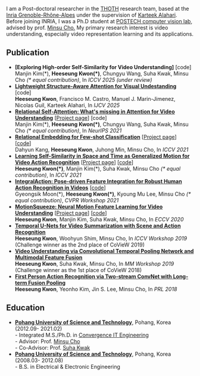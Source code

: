 I am a Post-doctoral researcher in the [THOTH](https://team.inria.fr/thoth/) research team, based at the [Inria Grenoble-Rhône-Alpes](https://www.inria.fr/fr/centre-inria-grenoble-rhone-alpes) under the supervision of [Karteek Alahari](https://thoth.inrialpes.fr/people/alahari/).
Before joining INRIA, I was a Ph.D student at [POSTECH computer vision lab](https://cvlab.postech.ac.kr/lab/index.php), advised by prof. [Minsu Cho.](http://cvlab.postech.ac.kr/~mcho/)
My primary research interest is video understanding, especially video representation learning and its applications.

## Publication
 - **[Exploring High-order Self-Similarity for Video Understanding]** &#91;code&#93;  
    Manjin Kim(&#42;), **Heeseung Kwon(&#42;)**, Chungyu Wang, Suha Kwak, Minsu Cho *(&#42; equal contribution)*, In *ICCV 2025 (under review)*
 - **[Lightweight Structure-Aware Attention for Visual Undestanding](https://arxiv.org/abs/2211.16289)** &#91;code&#93;  
   **Heeseung Kwon**, Francisco M. Castro, Manuel J. Marin-Jimenez, Nicolas Guil, Karteek Alahari, In *IJCV 2025*
 - **[Relational Self-Attention: What's missing in Attention for Video Understanding](https://arxiv.org/abs/2111.01673)** &#91;[Project page](http://cvlab.postech.ac.kr/research/RSA/)&#93; &#91;code&#93;  
   Manjin Kim(&#42;), **Heeseung Kwon(&#42;)**, Chungyu Wang, Suha Kwak, Minsu Cho *(&#42; equal contribution)*, In *NeurIPS 2021*
 - **[Relational Embedding for Few-shot Classification](https://arxiv.org/abs/2108.09666)** &#91;[Project page](http://cvlab.postech.ac.kr/research/RENet/)&#93; &#91;[code](https://github.com/dahyun-kang/renet)&#93;   
   Dahyun Kang, **Heeseung Kwon**, Juhong Min, Minsu Cho, In *ICCV 2021*   
 - **[Learning Self-Similarity in Space and Time as Generalized Motion for Video Action Recognition](https://arxiv.org/abs/2102.07092)** &#91;[Project page](https://cvlab.postech.ac.kr/research/SELFY/)&#93; &#91;[code](https://github.com/arunos728/SELFY)&#93;   
   **Heeseung Kwon(&#42;)**, Manjin Kim(&#42;), Suha Kwak, Minsu Cho *(&#42; equal contribution)*, In *ICCV 2021*  
- **[IntegralAction: Pose-driven Feature Integration for Robust Human Action Recognition in Videos](https://arxiv.org/abs/2007.06317)** &#91;[code](https://github.com/mks0601/IntegralAction_RELEASE)&#93;  
  Gyeongsik Moon(&#42;), **Heeseung Kwon(&#42;)**, Kyoung Mu Lee, Minsu Cho *(&#42; equal contribution)*, *CVPR Workshop 2021*  
- **[MotionSqueeze: Neural Motion Feature Learning for Video Understanding](https://arxiv.org/abs/2007.09933)** &#91;[Project page](https://cvlab.postech.ac.kr/research/MotionSqueeze/)&#93; &#91;[code](https://github.com/arunos728/MotionSqueeze)&#93;  
  **Heeseung Kwon**, Manjin Kim, Suha Kwak, Minsu Cho, In *ECCV 2020*  
- **[Temporal U-Nets for Video Summarization with Scene and Action Recognition](https://openaccess.thecvf.com/content_ICCVW_2019/papers/CoView/Kwon_Temporal_U-Nets_for_Video_Summarization_with_Scene_and_Action_Recognition_ICCVW_2019_paper.pdf)**   
  **Heeseung Kwon**, Woohyun Shim, Minsu Cho, In *ICCV Workshop 2019* (Challenge winner as the 2nd place of CoVieW 2019)  
- **[Video Understanding via Convolutional Temporal Pooling Network and Multimodal Feature Fusion](https://dl.acm.org/doi/10.1145/3265987.3265991)**  
  **Heeseung Kwon**, Suha Kwak, Minsu Cho, In *MM Workshop 2019* (Challenge winner as the 1st place of CoVieW 2018)
- **[First Person Action Recognition  via  Two-stream  ConvNet  with  Long-term  Fusion  Pooling](https://www.sciencedirect.com/science/article/pii/S0167865518303027)**  
  **Heeseung Kwon**, Yeonho Kim, Jin S. Lee, Minsu Cho, In *PRL 2018*  

## Education
- **[Pohang University of Science and Technology](http://postech.ac.kr/eng/)**, Pohang, Korea (2012.09- 2021.02)  
  \- Integrated M.S./Ph.D. in [Convergence IT Engineering](https://cite.postech.ac.kr/)  
  \- Advisor: Prof. [Minsu Cho](http://cvlab.postech.ac.kr/~mcho/)  
  \- Co-Advisor: Prof. [Suha Kwak](https://cvlab.postech.ac.kr/~suhakwak/)
- **[Pohang University of Science and Technology](http://postech.ac.kr/eng/)**, Pohang, Korea (2008.03- 2012.08)  
	\- B.S. in Electrical & Electronic Engineering  
	
<!--## Honors & Awards
- The challenge winner at CoVieW'19 workshop and challenge, ICCV 2019  
  \- **2nd place** at the Challenge on Comprehensive Video Understanding in the Wild
- The challenge winner at CoVieW'18 workshop and challenge, ACM MM 2018  
  \- **1st place** at the Challenge on Comprehensive Video Understanding in the Wild  
  \- Awarded to **the best algorithm** on multi-task action and scene recognition 	--> 
  
<!--## Patent
- Method for temporal information encoding of the video segment frame-wise features for video recognition   
  \- Yeongsuk Kim, **Heeseung Kwon** (Korean domestic; 1019369470000) -->
  
<!--## Language skills  
- Korean(native), English(advanced)-->

